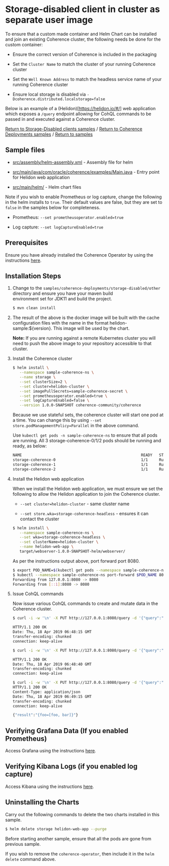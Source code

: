 # Storage-disabled client in cluster as separate user image

To ensure that a custom made container and Helm Chart can be installed and join an existing Coherence
cluster, the following needs be done for the custom container:

* Ensure the correct version of Coherence is included in the packaging

* Set the `Cluster Name` to match the cluster of your running Coherence cluster

* Set the `Well Known Address` to match the headless service name of your running Coherence cluster

* Ensure local storage is disabled via `-Dcoherence.distributed.localstorage=false`

Below is an example of a (Helidon)[https://helidon.io/#/] web application which exposes a `/query` endpoint
allowing for CohQL commands to be passed in and executed against a Coherence cluster.


[Return to Storage-Disabled clients samples](../) / [Return to Coherence Deployments samples](../../) / [Return to samples](../../../README.md#list-of-samples)

## Sample files

* [src/assembly/helm-assembly.xml](src/assembly/helm-assembly.xml) - Assembly file for helm

* [src/main/java/com/oracle/coherence/examples/Main.java](src/main/java/com/oracle/coherence/examples/Main.java) - Entry point for Helidon web application

* [src/main/helm/](src/main/helm) - Helm chart files

Note if you wish to enable Prometheus or log capture, change the following in the helm installs to `true`. Their default values are false, but they are set to `false` in the samples below for completeness.

* Prometheus: `--set prometheusoperator.enabled=true`

* Log capture: `--set logCaptureEnabled=true`

## Prerequisites

Ensure you have already installed the Coherence Operator by using the instructions [here](../../../README.md#install-the-coherence-operator).

## Installation Steps

1. Change to the `samples/coherence-deployments/storage-disabled/other` directory and ensure you have your maven build     
   environment set for JDK11 and build the project.

   ```bash
   $ mvn clean install
   ```
   
1. The result of the above is the docker image will be built with the cache configuration files
   with the name in the format helidon-sample:${version}. This image
   will be used by the chart.

   **Note:** If you are running against a remote Kubernetes cluster you will need to
   push the above image to your repository accessible to that cluster.
   
1. Install the Coherence cluster

   ```bash
   $ helm install \
      --namespace sample-coherence-ns \
      --name storage \
      --set clusterSize=2 \
      --set cluster=helidon-cluster \
      --set imagePullSecrets=sample-coherence-secret \
      --set prometheusoperator.enabled=true \
      --set logCaptureEnabled=false \
      --version 1.0.0-SNAPSHOT coherence-community/coherence
   ```

   Because we use stateful sets, the coherence cluster will start one pod at a time.
   You can change this by using `--set store.podManagementPolicy=Parallel` in the above command.
   
   Use `kubectl get pods -n sample-coherence-ns` to ensure that all pods are running.
   All 3 storage-coherence-0/1/2 pods should be running and ready, as below:

   ```bash
   NAME                                                     READY   STATUS    RESTARTS   AGE
   storage-coherence-0                                      1/1     Running   0          4m
   storage-coherence-1                                      1/1     Running   0          2m   
   storage-coherence-2                                      1/1     Running   0          2m
   ```
   
1. Install the Helidon web application

   When we install the Helidon web application, we must ensure we set the following to allow
   the Helidon application to join the Coherence cluster.

   * `--set cluster=helidon-cluster` - same cluster name

   * `--set store.wka=storage-coherence-headless` - ensures it can contact the cluster
  
   ```bash
   $ helm install \
      --namespace sample-coherence-ns \
      --set wka=storage-coherence-headless \
      --set clusterName=helidon-cluster \
      --name helidon-web-app \
      target/webserver-1.0.0-SNAPSHOT-helm/webserver/
   ```
   
   As per the instructions output above, port forward port 8080.
   
   ```bash
   $ export POD_NAME=$(kubectl get pods --namespace sample-coherence-ns -l "app=webserver,release=helidon-web-app" -o jsonpath="{.items[0].metadata.name}")
   $ kubectl --namespace sample-coherence-ns port-forward $POD_NAME 8080:8080
   Forwarding from 127.0.0.1:8080 -> 8080
   Forwarding from [::1]:8080 -> 8080
   ```
   
1. Issue CohQL commands

   Now issue various CohQL commands to create and mutate data in the Coherence cluster.
   
   ```bash
   $ curl -i -w '\n' -X PUT http://127.0.0.1:8080/query -d '{"query":"create cache foo"}'

   HTTP/1.1 200 OK
   Date: Thu, 18 Apr 2019 06:48:15 GMT
   transfer-encoding: chunked
   connection: keep-alive

   $ curl -i -w '\n' -X PUT http://127.0.0.1:8080/query -d '{"query":"insert into foo key(\"foo\") value(\"bar\")"}'

   HTTP/1.1 200 OK
   Date: Thu, 18 Apr 2019 06:48:40 GMT
   transfer-encoding: chunked
   connection: keep-alive

   $ curl -i -w '\n' -X PUT http://127.0.0.1:8080/query -d '{"query":"select key(),value() from foo"}'
   HTTP/1.1 200 OK
   Content-Type: application/json
   Date: Thu, 18 Apr 2019 06:49:15 GMT
   transfer-encoding: chunked
   connection: keep-alive

   {"result":"{foo=[foo, bar]}"}
   ```
 
## Verifying Grafana Data (If you enabled Prometheus)

Access Grafana using the instructions [here](../../../README.md#access-grafana).

## Verifying Kibana Logs (if you enabled log capture)

Access Kibana using the instructions [here](../../../README.md#access-kibana).

## Uninstalling the Charts

Carry out the following commands to delete the two charts installed in this sample.

```bash
$ helm delete storage helidon-web-app --purge
```

Before starting another sample, ensure that all the pods are gone from previous sample.

If you wish to remove the `coherence-operator`, then include it in the `helm delete` command above.
